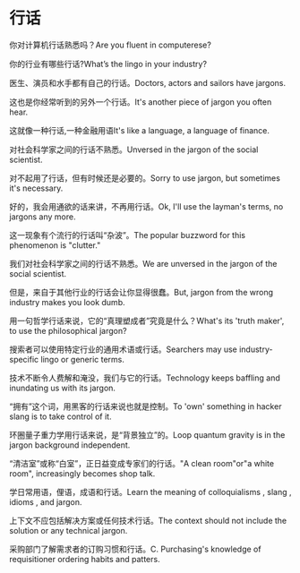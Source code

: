 # 行话

<p><span class="chinese">你对计算机行话熟悉吗？</span><span class="english">Are you fluent in computerese?</span></p>

<p><span class="chinese">你的行业有哪些行话?</span><span class="english">What’s the lingo in your industry?</span></p>

<p><span class="chinese">医生、演员和水手都有自己的行话。</span><span class="english">Doctors, actors and sailors have jargons.</span></p>

<p><span class="chinese">这也是你经常听到的另外一个行话。</span><span class="english">It's another piece of jargon you often hear.</span></p>

<p><span class="chinese">这就像一种行话,一种金融用语</span><span class="english">It's like a language, a language of finance.</span></p>

<p><span class="chinese">对社会科学家之间的行话不熟悉。</span><span class="english">Unversed in the jargon of the social scientist.</span></p>

<p><span class="chinese">对不起用了行话，但有时候还是必要的。</span><span class="english">Sorry to use jargon, but sometimes it's necessary.</span></p>

<p><span class="chinese">好的，我会用通欲的话来讲，不再用行话。</span><span class="english">Ok, I'll use the layman's terms, no jargons any more.</span></p>

<p><span class="chinese">这一现象有个流行的行话叫“杂波”。</span><span class="english">The popular buzzword for this phenomenon is "clutter."</span></p>

<p><span class="chinese">我们对社会科学家之间的行话不熟悉。</span><span class="english">We are unversed in the jargon of the social scientist.</span></p>

<p><span class="chinese">但是，来自于其他行业的行话会让你显得很蠢。</span><span class="english">But, jargon from the wrong industry makes you look dumb.</span></p>

<p><span class="chinese">用一句哲学行话来说，它的“真理塑成者”究竟是什么？</span><span class="english">What's its 'truth maker', to use the philosophical jargon?</span></p>

<p><span class="chinese">搜索者可以使用特定行业的通用术语或行话。</span><span class="english">Searchers may use industry-specific lingo or generic terms.</span></p>

<p><span class="chinese">技术不断令人费解和淹没，我们与它的行话。</span><span class="english">Technology keeps baffling and inundating us with its jargon.</span></p>

<p><span class="chinese">“拥有”这个词，用黑客的行话来说也就是控制。</span><span class="english">To 'own' something in hacker slang is to take control of it.</span></p>

<p><span class="chinese">环圈量子重力学用行话来说，是“背景独立”的。</span><span class="english">Loop quantum gravity is in the jargon background independent.</span></p>

<p><span class="chinese">“清洁室”或称“白室”，正日益变成专家们的行话。</span><span class="english">"A clean room"or"a white room", increasingly becomes shop talk.</span></p>

<p><span class="chinese">学日常用语，俚语，成语和行话。</span><span class="english">Learn the meaning of colloquialisms , slang , idioms , and jargon.</span></p>

<p><span class="chinese">上下文不应包括解决方案或任何技术行话。</span><span class="english">The context should not include the solution or any technical jargon.</span></p>

<p><span class="chinese">采购部门了解需求者的订购习惯和行话。</span><span class="english">C. Purchasing's knowledge of requisitioner ordering habits and patters.</span></p>

